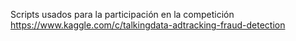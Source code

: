 Scripts usados para la participación en la competición https://www.kaggle.com/c/talkingdata-adtracking-fraud-detection
